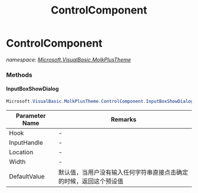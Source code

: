 ﻿---
title: ControlComponent
---

# ControlComponent
_namespace: [Microsoft.VisualBasic.MolkPlusTheme](N-Microsoft.VisualBasic.MolkPlusTheme.html)_



### Methods

#### InputBoxShowDialog
```csharp
Microsoft.VisualBasic.MolkPlusTheme.ControlComponent.InputBoxShowDialog(System.Windows.Forms.Control,System.Action{System.String},System.Drawing.Point,System.Int32,System.String)
```


|Parameter Name|Remarks|
|--------------|-------|
|Hook|-|
|InputHandle|-|
|Location|-|
|Width|-|
|DefaultValue|默认值，当用户没有输入任何字符串直接点击确定的时候，返回这个预设值|





